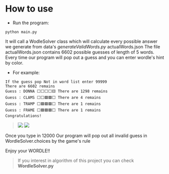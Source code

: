 # How to use
* Run the program:
```
python main.py
```

It will call a WodleSolver class which will calculate every possible answer we generate from data's *generateValidWords.py* actualWords.json
The file actualWords.json contains 6602 possible guesses of length of 5 words.
Every time our program will pop out a guess and you can enter wordle's hint by color.

* For example:
```
If the guess pop Not in word list enter 99999
There are 6602 remains
Guess : DONNA ⬜️⬜️⬜️⬜️🟨 There are 1298 remains
Guess : CLAMS ⬜️⬜️🟩️🟩️⬜️ There are 4 remains
Guess : TRAMP ⬜️🟩️🟩️🟩️⬜️ There are 1 remains
Guess : FRAME ⬜️🟩️🟩️🟩️⬜️ There are 1 remains
Congratulations!
```
> ![](https://i.imgur.com/ucM1MRu.jpg)
> ![](https://i.imgur.com/gVAle8G.jpg)


Once you type in 12000
Our program will pop out all invalid guess in WordleSolver.choices by the game's rule

Enjoy your WORDLE!!

> If you interest in algorithm of this project you can check **WordleSolver.py**
